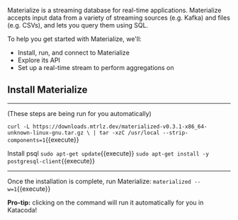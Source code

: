Materialize is a streaming database for real-time applications. Materialize accepts input data from a variety of streaming sources (e.g. Kafka) and files (e.g. CSVs), and lets you query them using SQL.

To help you get started with Materialize, we'll:

- Install, run, and connect to Materialize
- Explore its API
- Set up a real-time stream to perform aggregations on

## Install Materialize

----

(These steps are being run for you automatically)

`curl -L https://downloads.mtrlz.dev/materialized-v0.3.1-x86_64-unknown-linux-gnu.tar.gz \
    | tar -xzC /usr/local --strip-components=1`{{execute}}

Install psql
`sudo apt-get update`{{execute}}
`sudo apt-get install -y postgresql-client`{{execute}}

----

Once the installation is complete, run Materialize:
`materialized --w=1`{{execute}}

**Pro-tip:** clicking on the command will run it automatically for you in Katacoda!

